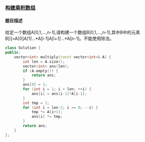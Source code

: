 ### [构建乘积数组](https://www.nowcoder.com/practice/94a4d381a68b47b7a8bed86f2975db46?tpId=13&tqId=11204&tPage=3&rp=3&ru=/ta/coding-interviews&qru=/ta/coding-interviews/question-ranking)
#### 题目描述
给定一个数组A[0,1,...,n-1],请构建一个数组B[0,1,...,n-1],其中B中的元素B[i]=A[0]*A[1]*...*A[i-1]*A[i+1]*...*A[n-1]。不能使用除法。
```c++
class Solution {
public:
    vector<int> multiply(const vector<int>& A) {
        int len = A.size();
        vector<int> ans(len);
        if (A.empty()) {
            return ans;
        }
        ans[0] = 1;
        for (int i = 1; i < len; ++i) {
            ans[i] = ans[i-1]*A[i-1];
        }
        int tmp = 1;
        for (int i = len-2; i >= 0; --i) {
            tmp *= A[i+1];
            ans[i] *= tmp;
        }
        return ans;
    }
};
```